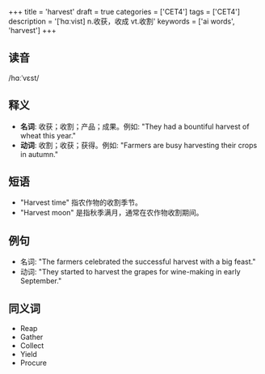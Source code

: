 +++
title = 'harvest'
draft = true
categories = ['CET4']
tags = ['CET4']
description = '[ˈhɑːvist] n.收获，收成 vt.收割'
keywords = ['ai words', 'harvest']
+++

## 读音
/hɑːˈvɛst/

## 释义
- **名词**: 收获；收割；产品；成果。例如: "They had a bountiful harvest of wheat this year."
- **动词**: 收割；收获；获得。例如: "Farmers are busy harvesting their crops in autumn."

## 短语
- "Harvest time" 指农作物的收割季节。
- "Harvest moon" 是指秋季满月，通常在农作物收割期间。

## 例句
- 名词: "The farmers celebrated the successful harvest with a big feast."
- 动词: "They started to harvest the grapes for wine-making in early September."
  
## 同义词
- Reap
- Gather
- Collect
- Yield
- Procure
